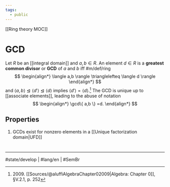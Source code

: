 ```yaml
---
tags:
  - public
---
```

[[Ring theory MOC]]
# GCD

Let $R$ be an [[integral domain]] and $a,b \in R$.
An element $d \in R$ is a **greatest common divisor** or **GCD** of $a$ and $b$ iff #m/def/ring
$$
\begin{align*}
\langle a,b \rangle \trianglelefteq \langle d \rangle 
\end{align*}
$$
and $\langle a,b \rangle \trianglelefteq \langle d' \rangle \trianglelefteq \langle d \rangle$ implies $\langle d' \rangle = \langle d \rangle$.[^2009]
The GCD is unique up to [[associate elements]], leading to the abuse of notation
$$
\begin{align*}
\gcd\{ a,b \} =d.
\end{align*}
$$
  [^2009]: 2009\. [[Sources/@aluffiAlgebraChapter02009|Algebra: Chapter 0]], §V.2.1, p. 252

## Properties

1. GCDs exist for nonzero elements in a [[Unique factorization domain|UFD]]


#
---
#state/develop | #lang/en | #SemBr
